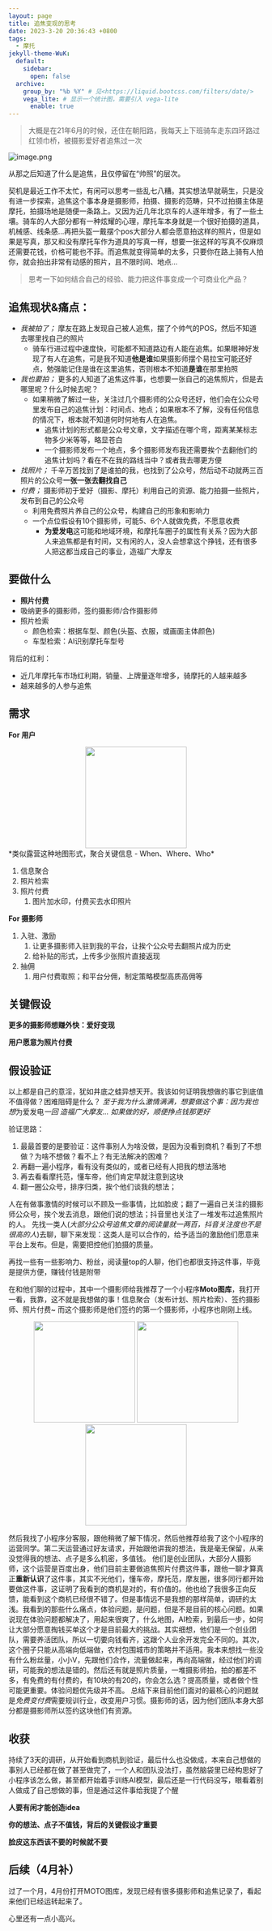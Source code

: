 ```yaml
---
layout: page
title: 追焦变现的思考
date: 2023-3-20 20:36:43 +0800
tags:
  - 摩托
jekyll-theme-WuK:
  default:
    sidebar:
      open: false
  archive:
    group_by: "%b %Y" # 见<https://liquid.bootcss.com/filters/date/>
    vega_lite: # 显示一个统计图，需要引入 vega-lite
      enable: true
---
```


 >大概是在21年6月的时候，还住在朝阳路，我每天上下班骑车走东四环路过红领巾桥，被摄影爱好者追焦过一次
 

![image.png](https://img.alicdn.com/imgextra/i1/O1CN01xiHQsV22TTDNcvmSl_!!6000000007121-0-tps-1125-750.jpg)

从那之后知道了什么是追焦，且仅停留在“帅照”的层次。

契机是最近工作不太忙，有闲可以思考一些乱七八糟。其实想法早就萌生，只是没有进一步探索，追焦这个事本身是摄影师，拍摄、摄影的范畴，只不过拍摄主体是摩托，拍摄场地是随便一条路上。又因为近几年北京车的人逐年增多，有了一些土壤。骑车的人大部分都有一种炫耀的心理，摩托车本身就是一个很好拍摄的道具，机械感、线条感...再把头盔一戴摆个pos大部分人都会愿意拍这样的照片，但是如果是写真，那又和没有摩托车作为道具的写真一样，想要一张这样的写真不仅麻烦还需要花钱，价格可能也不菲。而追焦就变得简单的太多，只要你在路上骑有人拍你，就会拍出非常有动感的照片，且不限时间、地点...

>思考一下如何结合自己的经验、能力把这件事变成一个可商业化产品？

## 追焦现状&痛点：

- *我被拍了；* 摩友在路上发现自己被人追焦，摆了个帅气的POS，然后不知道去哪里找自己的照片
  - 骑车行进过程中速度快，可能都不知道路边有人能在追焦。如果眼神好发现了有人在追焦，可是我不知道**他是谁**如果摄影师摆个易拉宝可能还好点，勉强能记住是谁在这里追焦，否则根本不知道**是谁**在那里拍照
- *我也要拍；* 更多的人知道了追焦这件事，也想要一张自己的追焦照片，但是去哪里呢？什么时候去呢？
  - 如果稍微了解过一些，关注过几个摄影师的公众号还好，他们会在公众号里发布自己的追焦计划：时间点、地点；如果根本不了解，没有任何信息的情况下，根本就不知道何时何地有人在追焦。
    - 追焦计划的形式都是公众号文章，文字描述在哪个弯，距离某某标志物多少米等等，略显苍白
    - 一个摄影师发布一个地点，多个摄影师发布我还需要挨个去翻他们的追焦计划吗？看在不在我的路线当中？或者我去哪更方便
- *找照片；* 千辛万苦找到了是谁拍的我，也找到了公众号，然后动不动就两三百照片的公众号**一张一张去翻找自己**
- *付费；* 摄影师初于爱好（摄影、摩托）利用自己的资源、能力拍摄一些照片，发布到自己的公众号
  - 利用免费照片养自己的公众号，构建自己的形象和影响力
  - 一个点位假设有10个摄影师，可能5、6个人就做免费，不愿意收费
    - **为爱发电**这可能和地域环境，和摩托车圈子的属性有关系？因为大部人来追焦都是有时间，又有闲的人，没人会想拿这个挣钱，还有很多人把这都当成自己的事业，造福广大摩友

## 要做什么

- **照片付费**
- 吸纳更多的摄影师，签约摄影师/合作摄影师
- 照片检索
  - 颜色检索：根据车型、颜色(头盔、衣服，或画面主体颜色)
  - 车型检索：AI识别摩托车型号

背后的红利：
  - 近几年摩托车市场红利期，销量、上牌量逐年增多，骑摩托的人越来越多
  - 越来越多的人参与追焦

## 需求
  
  **For 用户**
  <div align="center">
    <img src="https://img.alicdn.com/imgextra/i4/O1CN017Yw7mx1hc4izDzhoF_!!6000000004297-0-tps-592-1280.jpg" width="200" >
  </div>
    *类似露营这种地图形式，聚合关键信息 - When、Where、Who*
     
  1. 信息聚合
  2. 照片检索
  3. 照片付费
     1. 图片加水印，付费买去水印照片

  **For 摄影师**
  1. 入驻、激励
     1. 让更多摄影师入驻到我的平台，让挨个公众号去翻照片成为历史
     2. 给补贴的形式，上传多少张照片直接返现
  2. 抽佣
     1. 用户付费取照；和平台分佣，制定策略模型高质高佣等

## 关键假设
  **更多的摄影师想赚外快：爱好变现**

  **用户愿意为照片付费**


## 假设验证

  以上都是自己的意淫，犹如井底之蛙异想天开。我该如何证明我想做的事它到底值不值得做？困难阻碍是什么？
  *至于我为什么激情满满，想要做这个事：因为我也想*为爱发电*一回 造福广大摩友... 如果做的好，顺便挣点钱那更好*

  验证思路：
  1. 最最首要的是要验证：这件事别人为啥没做，是因为没看到商机？看到了不想做？为啥不想做？看不上？有无法解决的困难？
  2. 再翻一遍小程序，看有没有类似的，或者已经有人把我的想法落地
  3. 再去看看摩托范，懂车帝，他们肯定早就注意到这块
  4. 翻一圈公众号，排序归类，挨个他们谈我的想法；
  
  人在有做事激情的时候可以不顾及一些事情，比如脸皮；翻了一遍自己关注的摄影师公众号，挨个发去消息，跟他们说的想法；抖音里也关注了一堆发布过追焦照片的人。
  先找一类人(*大部分公众号追焦文章的阅读量就一两百，抖音关注度也不是很高的人*)去聊，聊下来发现：这类人是可以合作的，给予适当的激励他们愿意来平台上发布。但是，需要把控他们拍摄的质量。
  
  再找一些有一些影响力、粉丝，阅读量top的人聊，他们也都很支持这件事，毕竟是提供方便，赚钱付钱是附带
  
  在和他们聊的过程中，其中一个摄影师给我推荐了一个小程序**Moto图库**，我打开一看，我靠，这不就是我想做的事！信息聚合（发布计划、照片检索）、签约摄影师、照片付费~ 而这个摄影师是他们签约的第一个摄影师，小程序也刚刚上线。
  
<div align="center">
  <img width="200px" src="https://img.alicdn.com/imgextra/i1/O1CN01deZZf429O9vvmE3Fc_!!6000000008057-0-tps-592-1280.jpg">
  <img width="200px" src="https://img.alicdn.com/imgextra/i3/O1CN01dpm05s1XCIGxjaDBP_!!6000000002887-0-tps-592-1280.jpg">
  <img width="200px" src="https://img.alicdn.com/imgextra/i4/O1CN01cV3KFk1aa3fcovEHB_!!6000000003345-0-tps-592-1280.jpg">
</div>

  然后我找了小程序分客服，跟他稍微了解下情况，然后他推荐给我了这个小程序的运营同学。第二天运营通过好友请求，开始跟他讲我的想法，我是毫无保留，从来没觉得我的想法、点子是多么机密，多值钱。
  他们是创业团队，大部分人摄影师，这个运营是百度出身，他们目前主要做追焦照片付费这件事，跟他一聊才算真正**重新认识**了这件事，其实不光他们，懂车帝，摩托范，摩友圈，很多同行都开始要做这件事，这证明了我看到的商机是对的，有价值的。他也给了我很多正向反馈，能看到这个商机已经很不错了。但是事情远不是我想的那样简单，调研的太浅。我看到的那些什么痛点，体验问题，是问题，但是不是目前的核心问题。如果说现在体验问题都解决了，用起来很爽了，什么地图，AI检索，到最后一步，如何让大部分愿意掏钱买单这个才是目前最大的挑战。其实细想，他们是一个创业团队，需要养活团队，所以一切要向钱看齐，这跟个人业余开发完全不同的。其次，这个圈子只能从高端向低端做，农村包围城市的策略并不适用。我本来想找一些没有什么粉丝量，小小V，先跟他们合作，流量做起来，再向高端做，经过他们的调研，可能我的想法是错的。然后还有就是照片质量，一堆摄影师拍，拍的都差不多，有免费的有付费的，有10块的有20的，你会怎么选？提高质量，或者做个性可能更重要。体验问题优先级并不高。
  总结下来目前他们面对的最核心的问题就是*免费变付费*需要规训行业，改变用户习惯。摄影师的话，因为他们团队本身大部分都是摄影师所以签约这块他们有资源。
  
## 收获

  持续了3天的调研，从开始看到商机到验证，最后什么也没做成，本来自己想做的事别人已经都在做了甚至做完了，一个人和团队没法打，虽然脑袋里已经构思好了小程序该怎么做，甚至都开始着手训练AI模型，最后还是一行代码没写，眼看着别人做成了自己想做的事，但是通过这件事给我提了个醒

  **人要有闲才能创造idea**

  **你的想法、点子不值钱，背后的关键假设才重要**

  **脸皮这东西该不要的时候就不要**

## 后续（4月补）
过了一个月，4月份打开MOTO图库，发现已经有很多摄影师和追焦记录了，看起来他们已经运转起来了。

心里还有一点小高兴。
